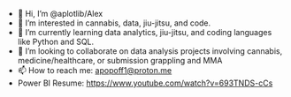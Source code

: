 - 👋 Hi, I’m @aplotlib/Alex
- 👀 I’m interested in cannabis, data, jiu-jitsu, and code.
- 🌱 I’m currently learning data analytics, jiu-jitsu, and coding languages like Python and SQL.
- 💞️ I’m looking to collaborate on data analysis projects involving cannabis, medicine/healthcare, or submission grappling and MMA
- 📫 How to reach me: apopoff1@proton.me
- Power BI Resume: https://www.youtube.com/watch?v=693TNDS-cCs
